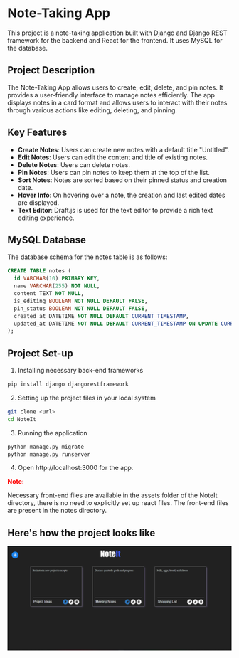 # Note-Taking App

This project is a note-taking application built with Django and Django REST framework for the backend and React for the frontend. It uses MySQL for the database.

## Project Description

The Note-Taking App allows users to create, edit, delete, and pin notes. It provides a user-friendly interface to manage notes efficiently. The app displays notes in a card format and allows users to interact with their notes through various actions like editing, deleting, and pinning.

## Key Features

- **Create Notes**: Users can create new notes with a default title "Untitled".
- **Edit Notes**: Users can edit the content and title of existing notes.
- **Delete Notes**: Users can delete notes.
- **Pin Notes**: Users can pin notes to keep them at the top of the list.
- **Sort Notes**: Notes are sorted based on their pinned status and creation date.
- **Hover Info**: On hovering over a note, the creation and last edited dates are displayed.
- **Text Editor**: Draft.js is used for the text editor to provide a rich text editing experience.

## MySQL Database

The database schema for the notes table is as follows:

```sql
CREATE TABLE notes (
  id VARCHAR(10) PRIMARY KEY,
  name VARCHAR(255) NOT NULL,
  content TEXT NOT NULL,
  is_editing BOOLEAN NOT NULL DEFAULT FALSE,
  pin_status BOOLEAN NOT NULL DEFAULT FALSE,
  created_at DATETIME NOT NULL DEFAULT CURRENT_TIMESTAMP,
  updated_at DATETIME NOT NULL DEFAULT CURRENT_TIMESTAMP ON UPDATE CURRENT_TIMESTAMP
);
```
## Project Set-up
1. Installing necessary back-end frameworks
```bash
pip install django djangorestframework
```
2. Setting up the project files in your local system
```bash
git clone <url>
cd NoteIt
```
3. Running the application
```bash
python manage.py migrate
python manage.py runserver
```
4. Open http://localhost:3000 for the app.

<p style="color:red"><strong>Note:</strong></p>  Necessary front-end files are available in the assets folder of the NoteIt directory, there is no need to explicitly set up react files. The front-end files are present in the notes directory.

## Here's how the project looks like

![Project_image](NoteIt.png "NoteIt App")
